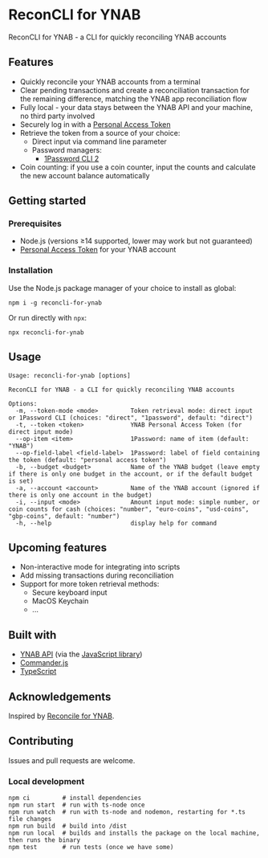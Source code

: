 # ReconCLI for YNAB

ReconCLI for YNAB - a CLI for quickly reconciling YNAB accounts

## Features

- Quickly reconcile your YNAB accounts from a terminal
- Clear pending transactions and create a reconciliation transaction for the remaining difference, matching the YNAB app reconciliation flow
- Fully local - your data stays between the YNAB API and your machine, no third party involved
- Securely log in with a [Personal Access Token](https://api.youneedabudget.com/#personal-access-tokens)
- Retrieve the token from a source of your choice:
  - Direct input via command line parameter 
  - Password managers:
    - [1Password CLI 2](https://developer.1password.com/docs/cli/get-started/)
- Coin counting: if you use a coin counter, input the counts and calculate the new account balance automatically

## Getting started

### Prerequisites

- Node.js (versions ≥14 supported, lower may work but not guaranteed)
- [Personal Access Token](https://api.youneedabudget.com/#personal-access-tokens) for your YNAB account

### Installation

Use the Node.js package manager of your choice to install as global:
```shell
npm i -g reconcli-for-ynab
```

Or run directly with `npx`:
```shell
npx reconcli-for-ynab
```

## Usage

```
Usage: reconcli-for-ynab [options]

ReconCLI for YNAB - a CLI for quickly reconciling YNAB accounts

Options:
  -m, --token-mode <mode>         Token retrieval mode: direct input or 1Password CLI (choices: "direct", "1password", default: "direct")
  -t, --token <token>             YNAB Personal Access Token (for direct input mode)
  --op-item <item>                1Password: name of item (default: "YNAB")
  --op-field-label <field-label>  1Password: label of field containing the token (default: "personal access token")
  -b, --budget <budget>           Name of the YNAB budget (leave empty if there is only one budget in the account, or if the default budget is set)
  -a, --account <account>         Name of the YNAB account (ignored if there is only one account in the budget)
  -i, --input <mode>              Amount input mode: simple number, or coin counts for cash (choices: "number", "euro-coins", "usd-coins", "gbp-coins", default: "number")
  -h, --help                      display help for command
```

## Upcoming features

- Non-interactive mode for integrating into scripts
- Add missing transactions during reconciliation
- Support for more token retrieval methods:
  - Secure keyboard input
  - MacOS Keychain
  - ...

## Built with

- [YNAB API](https://api.youneedabudget.com/) (via the [JavaScript library](https://github.com/ynab/ynab-sdk-js))
- [Commander.js](https://github.com/tj/commander.js)
- [TypeScript](https://www.typescriptlang.org/)

## Acknowledgements

Inspired by [Reconcile for YNAB](https://github.com/JesseEmond/reconcile-for-ynab).

## Contributing

Issues and pull requests are welcome.

### Local development

```shell
npm ci         # install dependencies
npm run start  # run with ts-node once
npm run watch  # run with ts-node and nodemon, restarting for *.ts file changes
npm run build  # build into /dist
npm run local  # builds and installs the package on the local machine, then runs the binary
npm test       # run tests (once we have some)
```